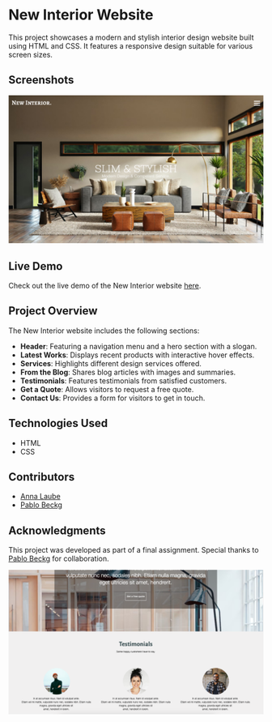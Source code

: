 # New Interior Website

This project showcases a modern and stylish interior design website built using HTML and CSS. It features a responsive design suitable for various screen sizes.

## Screenshots

![Screenshot 1](assets/Screenshot_1_New_Interior.png)

## Live Demo

Check out the live demo of the New Interior website [here](https://shakedown3000.github.io/project_new_interior/).

## Project Overview

The New Interior website includes the following sections:

- **Header**: Featuring a navigation menu and a hero section with a slogan.
- **Latest Works**: Displays recent products with interactive hover effects.
- **Services**: Highlights different design services offered.
- **From the Blog**: Shares blog articles with images and summaries.
- **Testimonials**: Features testimonials from satisfied customers.
- **Get a Quote**: Allows visitors to request a free quote.
- **Contact Us**: Provides a form for visitors to get in touch.

## Technologies Used

- HTML
- CSS

## Contributors

- [Anna Laube](https://github.com/shakedown3000)
- [Pablo Beckg](https://github.com/pablobeckg)

## Acknowledgments

This project was developed as part of a final assignment. Special thanks to [Pablo Beckg](https://github.com/pablobeckg) for collaboration.

![Screenshot 2](/assets/Screenshot_2_New_Interior.png)
